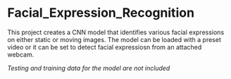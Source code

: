 # Facial_Expression_Recognition

This project creates a CNN model that identifies various facial expressions on either static or moving images. The model can be loaded with a preset video or it can be set to detect facial expressiosn from an attached webcam.

*Testing and training data for the model are not included*
